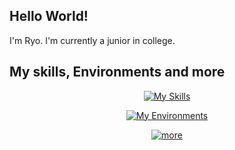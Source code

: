 ## Hello World!
I'm Ryo. I'm currently a junior in college.

## My skills, Environments and more
<div align="center">

[![My Skills](https://skillicons.dev/icons?i=c,python,java,html,css,javascript,md)](https://skillicons.dev)

[![My Environments](https://skillicons.dev/icons?i=git,github,docker,vscode,pycharm,idea,webstorm,matlab)](https://skillicons.dev)

[![more](https://skillicons.dev/icons?i=discord,instagram,twitter,gmail)](https://skillicons.dev)
</div>
